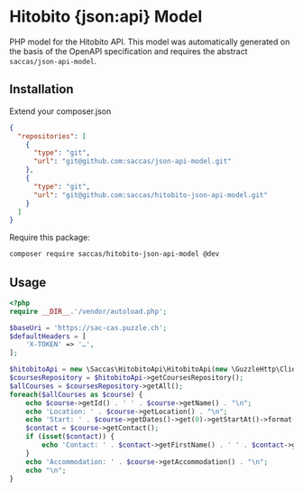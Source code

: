# Hitobito {json:api} Model

PHP model for the Hitobito API. This model was automatically generated on the basis of the OpenAPI specification and requires the abstract `saccas/json-api-model`.

## Installation

Extend your composer.json

```json
{
  "repositories": [
    {
      "type": "git",
      "url": "git@github.com:saccas/json-api-model.git"
    },
    {
      "type": "git",
      "url": "git@github.com:saccas/hitobito-json-api-model.git"
    }
  ]
}
```

Require this package:
```bash
composer require saccas/hitobito-json-api-model @dev
```

## Usage

```php
<?php
require __DIR__.'/vendor/autoload.php';

$baseUri = 'https://sac-cas.puzzle.ch';
$defaultHeaders = [
    'X-TOKEN' => '…',
];

$hitobitoApi = new \Saccas\HitobitoApi\HitobitoApi(new \GuzzleHttp\Client(), $baseUri, $defaultHeaders);
$coursesRepository = $hitobitoApi->getCoursesRepository();
$allCourses = $coursesRepository->getAll();
foreach($allCourses as $course) {
    echo $course->getId() . ' ' . $course->getName() . "\n";
    echo 'Location: ' . $course->getLocation() . "\n";
    echo 'Start: ' . $course->getDates()->get(0)->getStartAt()->format('Y-m-d') . "\n";
    $contact = $course->getContact();
    if (isset($contact)) {
        echo 'Contact: ' . $contact->getFirstName() . ' ' . $contact->getLastName() . "\n";
    }
    echo 'Accommodation: ' . $course->getAccommodation() . "\n";
    echo "\n";
}
```
